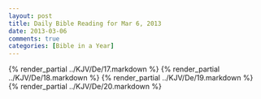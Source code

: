 ```yaml
---
layout: post
title: Daily Bible Reading for Mar 6, 2013
date: 2013-03-06
comments: true
categories: [Bible in a Year]
---
```

{% render_partial ../KJV/De/17.markdown %}
{% render_partial ../KJV/De/18.markdown %}
{% render_partial ../KJV/De/19.markdown %}
{% render_partial ../KJV/De/20.markdown %}

